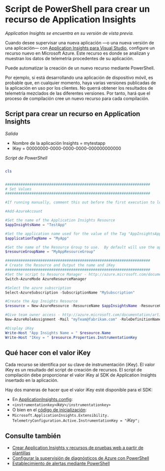 <properties 
	pageTitle="Script de PowerShell para crear un recurso de Application Insights" 
	description="Automatice la creación de recursos de Application Insights." 
	services="application-insights" 
    documentationCenter="windows"
	authors="alancameronwills" 
	manager="douge"/>

<tags 
	ms.service="application-insights" 
	ms.workload="tbd" 
	ms.tgt_pltfrm="ibiza" 
	ms.devlang="na" 
	ms.topic="article" 
	ms.date="10/21/2015" 
	ms.author="awills"/>

#  Script de PowerShell para crear un recurso de Application Insights

*Application Insights se encuentra en su versión de vista previa.*

Cuando desee supervisar una nueva aplicación —o una nueva versión de una aplicación— con [Application Insights para Visual Studio](https://azure.microsoft.com/services/application-insights/), configure un recurso nuevo en Microsoft Azure. Este recurso es donde se analizan y muestran los datos de telemetría procedentes de su aplicación.

Puede automatizar la creación de un nuevo recurso mediante PowerShell.

Por ejemplo, si está desarrollando una aplicación de dispositivo móvil, es probable que, en cualquier momento, haya varias versiones publicadas de la aplicación en uso por los clientes. No querrá obtener los resultados de telemetría mezclados de las diferentes versiones. Por tanto, hará que el proceso de compilación cree un nuevo recurso para cada compilación.

## Script para crear un recurso en Application Insights

*Salida*

* Nombre de la aplicación Insights = mytestapp
* IKey = 00000000-0000-0000-0000-000000000000

*Script de PowerShell*

```PowerShell

cls


##################################################################
# Set Values
##################################################################

#If running manually, comment this out before the first execution to login to the Azure Portal:

#Add-AzureAccount

#Set the name of the Application Insights Resource
$appInsightsName = "TestApp"

#Set the application name used for the value of the Tag "AppInsightsApp" - http://azure.microsoft.com/documentation/articles/azure-preview-portal-using-tags/
$applicationTagName = "MyApp"

#Set the name of the Resource Group to use.  By default will use the application name as a starter
$resourceGroupName = "MyAppResourceGroup"

##################################################################
# Create the Resource and Output the name and iKey
##################################################################
#Set the script to Resource Manager - http://azure.microsoft.com/documentation/articles/powershell-azure-resource-manager/
Switch-AzureMode AzureResourceManager

#Select the azure subscription
Select-AzureSubscription -SubscriptionName "MySubscription"

#Create the App Insights Resource
$resource = New-AzureResource -ResourceName $appInsightsName -ResourceGroupName $resourceGroupName -Tag @{ Name = "AppInsightsApp"; Value = $applicationTagName} -ResourceType "Microsoft.Insights/Components" -Location "Central US" -ApiVersion "2014-08-01" -PropertyObject @{"Type"="ASP.NET"} -Force -OutputObjectFormat New

#Give team owner access - http://azure.microsoft.com/documentation/articles/role-based-access-control-powershell/
New-AzureRoleAssignment -Mail "myTeam@fabrikam.com" -RoleDefinitionName Owner -Scope $resource.ResourceId | Out-Null

#Display iKey
Write-Host "App Insights Name = " $resource.Name
Write-Host "IKey = " $resource.Properties.InstrumentationKey

```

## Qué hacer con el valor iKey

Cada recurso se identifica por su clave de instrumentación (iKey). El valor iKey es un resultado del script de creación de recursos. El script de compilación debe proporcionar el valor iKey al SDK de Application Insights insertado en la aplicación.

Hay dos maneras de hacer que el valor iKey esté disponible para el SDK:
  
* En [ApplicationInsights.config](app-insights-configuration-with-applicationinsights-config.md): 
 * `<instrumentationkey>`*ikey*`</instrumentationkey>`
* O bien en el [código de inicialización](app-insights-api-custom-events-metrics.md): 
 * `Microsoft.ApplicationInsights.Extensibility.
    TelemetryConfiguration.Active.InstrumentationKey = "`*iKey*`";`



## Consulte también

* [Crear Application Insights y recursos de pruebas web a partir de plantillas](app-insights-powershell.md)
* [Configurar la supervisión de diagnósticos de Azure con PowerShell](app-insights-powershell-azure-diagnostics.md) 
* [Establecimiento de alertas mediante PowerShell](app-insights-alerts.md#set-alerts-by-using-powershell)

 

<!---HONumber=AcomDC_1125_2015-->